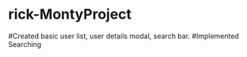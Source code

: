 # rick-MontyProject
#Created basic user list, user details modal, search bar.
#Implemented Searching
